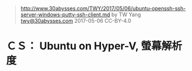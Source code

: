 ﻿> http://www.30abysses.com/TWY/2017/05/06/ubuntu-openssh-ssh-server-windows-putty-ssh-client.md
> by TW Yang <twy@30abysses.com> 2017-05-06 CC-BY-4.0

# ＣＳ： Ubuntu on Hyper-V, 螢幕解析度

